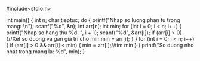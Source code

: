 #include<stdio.h>

int main() {
    int n;
    char tieptuc;
    do {
        printf("Nhap so luong phan tu trong mang: \n");
        scanf("%d", &n);
        int arr[n];
        int min;
        for (int i = 0; i < n; i++) {
            printf("Nhap so hang thu %d: ", i + 1);
            scanf("%d", &arr[i]);
            if (arr[i] > 0) {//Xet so duong va gan gia  tri cho min
                min = arr[i];
            }
        }
        for (int i = 0; i < n; i++) {
            if (arr[i] > 0 && arr[i] < min) {
                min = arr[i];//tim min
            }
        }
        printf("So duong nho nhat trong mang la: %d", min);
}

